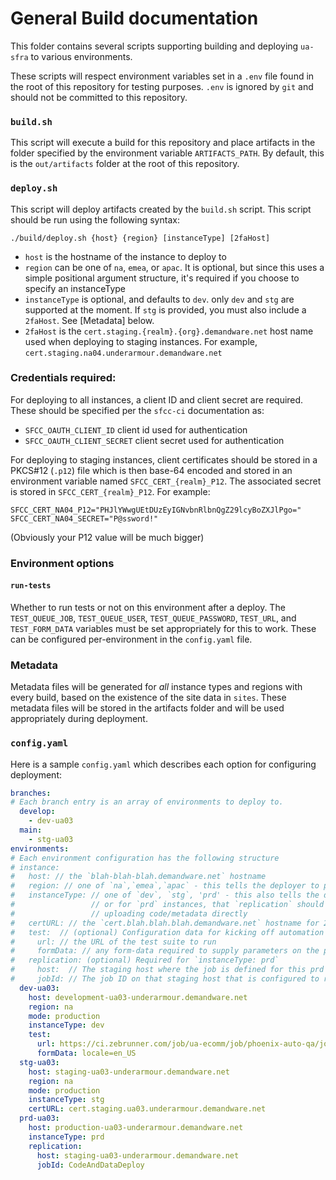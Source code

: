 # General Build documentation

This folder contains several scripts supporting building and deploying `ua-sfra` to various environments.

These scripts will respect environment variables set in a `.env` file found in the root of this
repository for testing purposes.  `.env` is ignored by `git` and should not be committed to this repository.

### `build.sh`
This script will execute a build for this repository and place artifacts in the folder specified
by the environment variable `ARTIFACTS_PATH`.  By default, this is the `out/artifacts` folder at the root
of this repository.

### `deploy.sh`
This script will deploy artifacts created by the `build.sh` script.  This script should be run
using the following syntax:

`./build/deploy.sh {host} {region} [instanceType] [2faHost]`

- `host` is the hostname of the instance to deploy to
- `region` can be one of `na`, `emea`, or `apac`.  It is optional, but since this uses a simple positional argument structure, it's required if you choose to specify an instanceType
- `instanceType` is optional, and defaults to `dev`.  only `dev` and `stg` are supported at the moment.  If `stg` is provided, you must also include
a `2faHost`.  See [Metadata] below.
- `2faHost` is the `cert.staging.{realm}.{org}.demandware.net` host name used when deploying to staging instances.  For example, `cert.staging.na04.underarmour.demandware.net`

### Credentials required:
For deploying to all instances, a client ID and client secret are required.  These should be specified per the `sfcc-ci` documentation as:
- `SFCC_OAUTH_CLIENT_ID` client id used for authentication
- `SFCC_OAUTH_CLIENT_SECRET` client secret used for authentication

For deploying to staging instances, client certificates should be stored in a PKCS#12 (`.p12`) file which is then base-64 encoded and stored in an environment variable named `SFCC_CERT_{realm}_P12`.  The associated secret is stored in `SFCC_CERT_{realm}_P12`.  For example:
```
SFCC_CERT_NA04_P12="PHJlYWwgUEtDUzEyIGNvbnRlbnQgZ29lcyBoZXJlPgo="
SFCC_CERT_NA04_SECRET="P@ssword!"
```
(Obviously your P12 value will be much bigger)

### Environment options

#### `run-tests`
Whether to run tests or not on this environment after a deploy.  The `TEST_QUEUE_JOB`,
`TEST_QUEUE_USER`, `TEST_QUEUE_PASSWORD`, `TEST_URL`, and `TEST_FORM_DATA` variables
must be set appropriately for this to work.  These can be configured per-environment in the `config.yaml` file.

### Metadata
Metadata files will be generated for *all* instance types and regions with every build, based on the existence of the site data in `sites`.  These metadata files will be stored in the artifacts folder and will be used appropriately during deployment.

### `config.yaml`

Here is a sample `config.yaml` which describes each option for configuring deployment:

```yaml
branches:
# Each branch entry is an array of environments to deploy to.
  develop:
    - dev-ua03
  main:
    - stg-ua03
environments:
# Each environment configuration has the following structure
# instance:
#   host: // the `blah-blah-blah.demandware.net` hostname
#   region: // one of `na`,`emea`,`apac` - this tells the deployer to pull the right metadata
#   instanceType: // one of `dev`, `stg`, 'prd' - this also tells the deployer to pull the right metadata,
#                 // or for `prd` instances, that `replication` should be used for deployment rather than
#                 // uploading code/metadata directly
#   certURL: // the `cert.blah.blah.blah.demandware.net` hostname for 2FA deploys.  Only relevant for `stg` environments
#   test:  // (optional) Configuration data for kicking off automation tests
#     url: // the URL of the test suite to run
#     formData: // any form-data required to supply parameters on the post
#   replication: (optional) Required for `instanceType: prd`
#     host:  // The staging host where the job is defined for this prd instance
#     jobId: // The job ID on that staging host that is configured to run code and metadata replications
  dev-ua03:
    host: development-ua03-underarmour.demandware.net
    region: na
    mode: production
    instanceType: dev
    test:
      url: https://ci.zebrunner.com/job/ua-ecomm/job/phoenix-auto-qa/job/ECOMM-INT-HealthCheck-Chrome/buildWithParameters?token=ciStart
      formData: locale=en_US
  stg-ua03:
    host: staging-ua03-underarmour.demandware.net
    region: na
    mode: production
    instanceType: stg
    certURL: cert.staging.ua03.underarmour.demandware.net
  prd-ua03:
    host: production-ua03-underarmour.demandware.net
    instanceType: prd
    replication:
      host: staging-ua03-underarmour.demandware.net
      jobId: CodeAndDataDeploy
```
